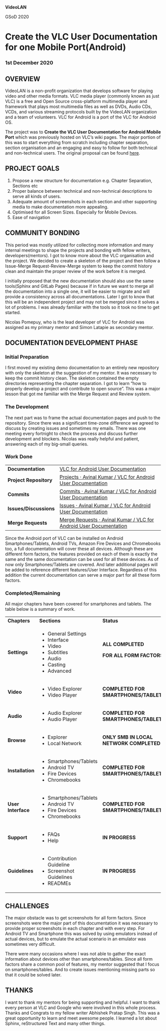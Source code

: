 **VideoLAN**

GSoD 2020


# Create the VLC User Documentation for one Mobile Port(Android)


### **1st December 2020**


## OVERVIEW

VideoLAN is a non-profit organization that develops software for playing video and other media formats. VLC media player (commonly known as just VLC) is a free and Open Source cross-platform multimedia player and framework that plays most multimedia files as well as DVDs, Audio CDs, VCDs, and various streaming protocols built by the VideoLAN organization and a team of volunteers. VLC for Android is a port of the VLC for Android OS. 

The project was to **Create the VLC User Documentation for Android Mobile Port** which was previously hosted on VLC’s wiki pages. The major portion of this was to start everything from scratch including chapter separation, section organisation and an engaging and easy to follow for both technical and non-technical users. The original proposal can be found [here](https://avinal.is-a.dev/VLC-GSoD2020-Report/proposal.html).


## PROJECT GOALS



1. Propose a new structure for documentation e.g. Chapter Separation, Sections etc
2. Proper balance between technical and non-technical descriptions to serve all kinds of users.
3. Adequate amount of screenshots in each section and other supporting media to make documentation more appealing.
4. Optimised for all Screen Sizes. Especially for Mobile Devices.
5. Ease of navigation


## COMMUNITY BONDING

This period was mostly utilized for collecting more information and many internal meetings to shape the projects and bonding with fellow writers, developers(mentors). I got to know more about the VLC organisation and the project. We decided to create a skeleton of the project and then follow a Issue-Merge Request-Review-Merge system to keep the commit history clean and maintain the proper review of the work before it is merged. 

I initially proposed that the new documentation should also use the same tools(Sphinx and GitLab Pages) because if in future we want to merge all the documentation into a single one, it will be easier to migrate and will provide a consistency across all documentations.  Later I got to know that this will be an independent project and may not be merged since it solves a lot of problems. I was already familiar with the tools so it took no time to get started. 

Nicolas Pomepuy, who is the lead developer of VLC for Android was assigned as my primary mentor and Simon Latapie as secondary mentor.  


## DOCUMENTATION DEVELOPMENT PHASE


### Initial Preparation

I first moved my existing demo documentation to an entirely new repository with only the skeleton at the suggestion of my mentor. It was necessary to keep the commit history clean. The skeleton contained the empty directories representing the chapter separation. I got to learn “how to properly develop a project and contribute to open source”. This was a major lesson that got me familiar with the Merge Request and Review system. 


### The Development

The next part was to frame the actual documentation pages and push to the repository. Since there was a significant time-zone difference we agreed to discuss by creating issues and sometimes my emails. There was one meeting every fortnight to check the process and discuss further development and blockers. Nicolas was really helpful and patient, answering each of my big-small queries. 


### Work Done

<table>
  <tr>
   <td><strong>Documentation</strong>
   </td>
   <td><a href="https://avinal.videolan.me/vlc-android-user/">VLC for Android User Documentation </a>
   </td>
  </tr>
  <tr>
   <td><strong>Project Repository</strong>
   </td>
   <td><a href="https://code.videolan.org/avinal/vlc-android-user">Projects · Avinal Kumar / VLC for Android User Documentation</a>
   </td>
  </tr>
  <tr>
   <td><strong>Commits</strong>
   </td>
   <td><a href="https://code.videolan.org/avinal/vlc-android-user/-/commits/master">Commits · Avinal Kumar / VLC for Android User Documentation</a>
   </td>
  </tr>
  <tr>
   <td><strong>Issues/Discussions</strong>
   </td>
   <td><a href="https://code.videolan.org/avinal/vlc-android-user/-/issues">Issues · Avinal Kumar / VLC for Android User Documentation</a>
   </td>
  </tr>
  <tr>
   <td><strong>Merge Requests</strong>
   </td>
   <td><a href="https://code.videolan.org/avinal/vlc-android-user/-/merge_requests">Merge Requests · Avinal Kumar / VLC for Android User Documentation</a>
   </td>
  </tr>
</table>

Since the Android port of VLC can be installed on Android Smartphones/Tablets, Android TVs, Amazon Fire Devices and Chromebooks too, a full documentation will cover these all devices. Although these are different form factors, the features provided on each of them is exactly the same and the same documentation can be used for all these devices. As of now only Smartphones/Tablets are covered. And later additional pages will be added to reference different features/User Interface. Regardless of this addition the current documentation can serve a major part for all these form factors. 


### Completed/Remaining

All major chapters have been covered for smartphones and tablets. The table below is a summary of work. 

<table>
  <tr>
   <td><strong>Chapters</strong>
   </td>
   <td><strong>Sections</strong>
   </td>
   <td><strong>Status</strong>
   </td>
  </tr>
  <tr>
   <td><strong>Settings</strong>
   </td>
   <td>
<ul>

<li>General Settings

<li>Interface

<li>Video

<li>Subtitles

<li>Audio

<li>Casting

<li>Advanced
</li>
</ul>
   </td>
   <td><strong>ALL COMPLETED</strong>
<p>
<strong>FOR ALL FORM FACTORS</strong>
   </td>
  </tr>
  <tr>
   <td><strong>Video</strong>
   </td>
   <td>
<ul>

<li>Video Explorer

<li>Video Player
</li>
</ul>
   </td>
   <td><strong>COMPLETED FOR SMARTPHONES/TABLETS</strong>
   </td>
  </tr>
  <tr>
   <td><strong>Audio</strong>
   </td>
   <td>
<ul>

<li>Audio Explorer

<li>Audio Player		
</li>
</ul>
   </td>
   <td><strong>COMPLETED FOR SMARTPHONES/TABLETS</strong>
   </td>
  </tr>
  <tr>
   <td><strong>Browse</strong>
   </td>
   <td>
<ul>

<li>Explorer

<li>Local Network
</li>
</ul>
   </td>
   <td><strong>ONLY SMB IN LOCAL NETWORK COMPLETED</strong>
   </td>
  </tr>
  <tr>
   <td><strong>Installation</strong>
   </td>
   <td>
<ul>

<li>Smartphones/Tablets

<li>Android TV

<li>Fire Devices

<li>Chromebooks
</li>
</ul>
   </td>
   <td><strong>COMPLETED FOR SMARTPHONES/TABLETS</strong>
   </td>
  </tr>
  <tr>
   <td><strong>User Interface</strong>
   </td>
   <td>
<ul>

<li>Smartphones/Tablets

<li>Android TV

<li>Fire Devices

<li>Chromebooks
</li>
</ul>
   </td>
   <td><strong>COMPLETED FOR SMARTPHONES/TABLETS</strong>
   </td>
  </tr>
  <tr>
   <td><strong>Support</strong>
   </td>
   <td>
<ul>

<li>FAQs

<li>Help
</li>
</ul>
   </td>
   <td><strong>IN PROGRESS</strong>
   </td>
  </tr>
  <tr>
   <td><strong>Guidelines</strong>
   </td>
   <td>
<ul>

<li>Contribution Guideline

<li>Screenshot Guidelines

<li>READMEs
</li>
</ul>
   </td>
   <td><strong>IN PROGRESS</strong>
   </td>
  </tr>
</table>


## CHALLENGES

The major obstacle was to get screenshots for all form factors. Since screenshots were the major part of this documentation it was necessary to provide proper screenshots in each chapter and with every step. For Android TV and Smartphone this was solved by using emulators instead of actual devices, but to emulate the actual scenario in an emulator was sometimes very difficult. 

There were many occasions where I was not able to gather the exact information about devices other than smartphones/tables. Since all form factors share a common pool of features, my mentor suggested that I focus on smartphones/tables. And to create issues mentioning missing parts so that it could be solved later. 


## THANKS

I want to thank my mentors for being supporting and helpful. I want to thank every person at VLC and Google who were involved in this whole process. Thanks and Congrats to my fellow writer Abhishek Pratap Singh. This was a great opportunity to learn and meet awesome people. I learned a lot about Sphinx, reStructured Text and many other things. 
